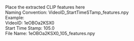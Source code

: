 Place the extracted CLIP features here <br />
Naming Convention: VideoID_StartTimeSTamp_features.npy <br />
Example:  <br />
VideoID: 1eOBOa2KSX0 <br />
Start Time Stamp: 105.0 <br />
File Name: 1eOBOa2KSX0_105_features.npy <br />
